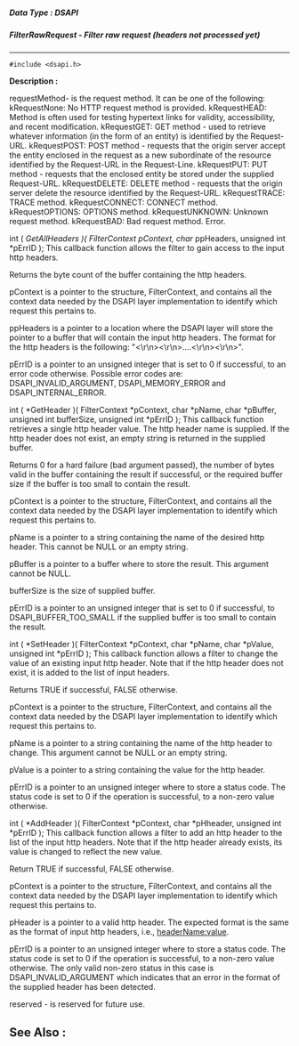 ##### Data Type : DSAPI
##### FilterRawRequest - Filter raw request (headers not processed yet)
---
```
#include <dsapi.h>
```
**Description :**

requestMethod- is the request method. It can be one of the following:
 kRequestNone:  No HTTP request method is provided.
 kRequestHEAD: Method is often used for testing hypertext links for validity, 
accessibility, and recent modification.
 kRequestGET:  GET method - used to retrieve whatever information (in the form 
of an entity) is identified by the Request-URL.
 kRequestPOST:  POST method - requests that the origin server accept the 
entity enclosed in the request as a new subordinate of the resource identified 
by the Request-URL in the Request-Line.
 kRequestPUT:  PUT method - requests that the enclosed entity be stored under 
the supplied Request-URL.
 kRequestDELETE: DELETE method - requests that the origin server delete the 
resource identified by the Request-URL.
 kRequestTRACE: TRACE method.
 kRequestCONNECT: CONNECT method.
 kRequestOPTIONS: OPTIONS method.
 kRequestUNKNOWN:  Unknown request method.
 kRequestBAD:  Bad request method. Error.

int ( *GetAllHeaders )( FilterContext *pContext,
	char** ppHeaders,
	unsigned int *pErrID );
This callback function allows the filter to gain access to the input http 
headers.

Returns the byte count of the buffer containing the http headers.

pContext is a pointer to the structure, FilterContext, and contains all the 
context data needed by the DSAPI layer implementation to identify which request 
this pertains to.

ppHeaders is a pointer to a location where the DSAPI layer will store the 
pointer to a buffer that will contain the input http headers. The format for 
the http headers is the following: 
"<header1><\r\n><header2><\r\n>....<headern><\r\n><\r\n>".

pErrID is a pointer to an unsigned integer that is set to 0 if successful, to 
an error code otherwise. Possible error codes are: DSAPI_INVALID_ARGUMENT, 
DSAPI_MEMORY_ERROR and DSAPI_INTERNAL_ERROR.

int ( *GetHeader )( FilterContext *pContext,
	char *pName,
	char *pBuffer,
	unsigned int bufferSize,
	unsigned int *pErrID );
This callback function retrieves a single http header value. The http header 
name is supplied. If the http header does not exist, an empty string is 
returned in the supplied buffer.

Returns 0 for a hard failure (bad argument passed), the number of bytes valid 
in the buffer containing the result if successful, or the required buffer size 
if the buffer is too small to contain the result.

pContext is a pointer to the structure, FilterContext, and contains all the 
context data needed by the DSAPI layer implementation to identify which request 
this pertains to.

pName is a pointer to a string containing the name of the desired http header. 
This cannot be NULL or an empty string.

pBuffer is a pointer to a buffer where to store the result. This argument 
cannot be NULL.

bufferSize is the size of supplied buffer.

pErrID is a pointer to an unsigned integer that is set to 0 if successful, to 
DSAPI_BUFFER_TOO_SMALL if the supplied buffer is too small to contain the 
result.

int ( *SetHeader )( FilterContext *pContext,
	char *pName,
	char *pValue,
	unsigned int *pErrID );
This callback function allows a filter to change the value of an existing input 
http header. Note that if the http header does not exist, it is added to the 
list of input headers.

Returns TRUE if successful, FALSE otherwise.

pContext is a pointer to the structure, FilterContext, and contains all the 
context data needed by the DSAPI layer implementation to identify which request 
this pertains to.

pName is a pointer to a string containing the name of the http header to 
change. This argument cannot be NULL or an empty string.

pValue is a pointer to a string containing the value for the http header.

pErrID is a pointer to an unsigned integer where to store a status code. The 
status code is set to 0 if the operation is successful, to a non-zero value 
otherwise.

int ( *AddHeader )( FilterContext *pContext,
	char *pHheader,
	unsigned int *pErrID );
This callback function allows a filter to add an http header to the list of the 
input http headers. Note that if the http header already exists, its value is 
changed to reflect the new value.

Return TRUE if successful, FALSE otherwise.

pContext is a pointer to the structure, FilterContext, and contains all the 
context data needed by the DSAPI layer implementation to identify which request 
this pertains to.

pHeader is a pointer to a valid http header. The expected format is the same as 
the format of input http headers, i.e., <headerName:value>.

pErrID is a pointer to an unsigned integer where to store a status code. The 
status code is set to 0 if the operation is successful, to a non-zero value 
otherwise. The only valid non-zero status in this case is 
DSAPI_INVALID_ARGUMENT which indicates that an error in the format of the 
supplied header has been detected.

 reserved - is reserved for future use.

**See Also :**
---
